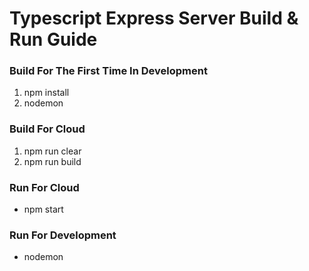 # Typescript Express Server Build & Run Guide

<h3>Build For The First Time In Development</h3>
<ol>
<li>npm install</li>
<li>nodemon</li>
</ol>

<h3>Build For Cloud</h3>
<ol>
<li>npm run clear</li>
<li>npm run build</li>
</ol>

<h3>Run For Cloud</h3>
<ul>
<li>npm start</li>
</ul>

<h3>Run For Development</h3>
<ul>
<li>nodemon</li>
</ul>
